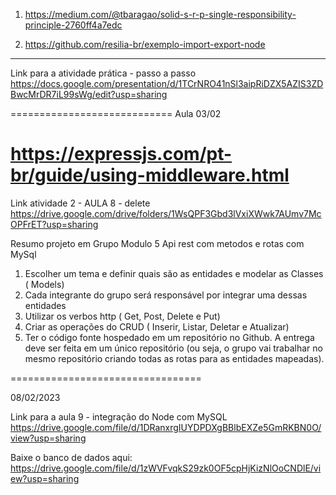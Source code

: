 1) https://medium.com/@tbaragao/solid-s-r-p-single-responsibility-principle-2760ff4a7edc

2) https://github.com/resilia-br/exemplo-import-export-node 

-------------------------------------
Link para a atividade prática - passo a passo
https://docs.google.com/presentation/d/1TCrNRO41nSl3aipRiDZX5AZIS3ZDBwcMrDR7iL99sWg/edit?usp=sharing

============================
Aula 03/02

https://expressjs.com/pt-br/guide/using-middleware.html
====================================================

Link atividade 2 - AULA 8 - delete
https://drive.google.com/drive/folders/1WsQPF3Gbd3lVxiXWwk7AUmv7McOPFrET?usp=sharing

Resumo projeto em Grupo Modulo 5
Api rest com metodos e rotas com MySql

1. Escolher um tema e definir quais são as entidades e modelar as Classes ( Models) 
2. Cada integrante do grupo será responsável por integrar uma dessas entidades 
3. Utilizar os verbos http ( Get, Post, Delete e Put)
4. Criar as operações do CRUD ( Inserir, Listar, Deletar e Atualizar)
5. Ter o código fonte hospedado em um repositório no Github. A entrega deve ser feita em um único repositório (ou seja, o
grupo vai trabalhar no mesmo repositório criando todas as rotas para as entidades mapeadas).

=================================

08/02/2023

Link para a aula 9 - integração do Node com MySQL
https://drive.google.com/file/d/1DRanxrgIUYDPDXgBBlbEXZe5GmRKBN0O/view?usp=sharing
                                                                                                                                                                                                                                                                                                                                                                                                                                                                                                                                                                                                                                                                                                                                                                                                                        
Baixe o banco de dados aqui:
https://drive.google.com/file/d/1zWVFvqkS29zk0OF5cpHjKizNlOoCNDlE/view?usp=sharing
